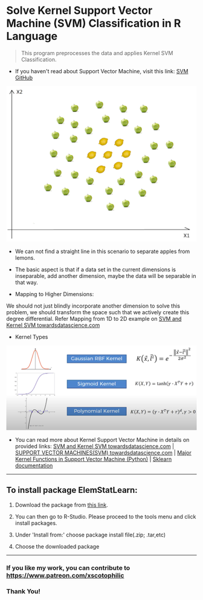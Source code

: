 # Solve Kernel Support Vector Machine (SVM) Classification in R Language
> This program preprocesses the data and applies Kernel SVM Classification.

*  If you haven't read about Support Vector Machine, visit this link: [SVM GitHub](https://github.com/tyrion404/ML-Support-Vector-Machine-SVM-Classification-in-R)

<img src="KSVM0.png" width="720"/>

* We can not find a straight line in this scenario to separate apples from lemons.

* The basic aspect is that if a data set in the current dimensions is inseparable, add another dimension, maybe the data will be separable in that way.

* Mapping to Higher Dimensions: 

We should not just blindly incorporate another dimension to solve this problem, we should transform the space such that we actively create this degree differential. Refer Mapping from 1D to 2D example on [SVM and Kernel SVM towardsdatascience.com](https://towardsdatascience.com/svm-and-kernel-svm-fed02bef1200)

* Kernel Types

<img src="KSVM1.png" />

* You can read more about Kernel Support Vector Machine in details on provided links: [SVM and Kernel SVM towardsdatascience.com](https://towardsdatascience.com/svm-and-kernel-svm-fed02bef1200) | [SUPPORT VECTOR MACHINES(SVM) towardsdatascience.com](https://towardsdatascience.com/support-vector-machines-svm-c9ef22815589) | [Major Kernel Functions in Support Vector Machine (Python)](https://www.geeksforgeeks.org/major-kernel-functions-in-support-vector-machine-svm/) | [Sklearn documentation](https://scikit-learn.org/stable/modules/generated/sklearn.svm.SVC.html)

---

## To install package ElemStatLearn:

1. Download the package from [this link](https://cran.r-project.org/src/contrib/Archive/ElemStatLearn/).

2. You can then go to R-Studio. Please proceed to the tools menu and click install packages.

3. Under 'Install from:' choose package install file(.zip; .tar,etc)

4. Choose the downloaded package

---

### If you like my work, you can contribute to https://www.patreon.com/xscotophilic

### Thank You!